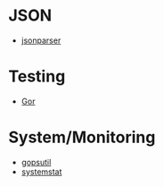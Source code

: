 # JSON

* [jsonparser](https://github.com/buger/jsonparser)

# Testing

* [Gor](https://github.com/buger/gor)

# System/Monitoring

* [gopsutil](https://github.com/shirou/gopsutil)
* [systemstat](https://bitbucket.org/bertimus9/systemstat)

